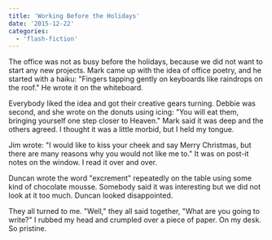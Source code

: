 ```yaml
---
title: 'Working Before the Holidays'
date: '2015-12-22'
categories:
  - 'flash-fiction'
---
```


The office was not as busy before the holidays, because we did not want to start
any new projects. Mark came up with the idea of office poetry, and he started
with a haiku: "Fingers tapping gently on keyboards like raindrops on the roof."
He wrote it on the whiteboard.

<!-- truncate -->

Everybody liked the idea and got their creative gears turning. Debbie was
second, and she wrote on the donuts using icing: "You will eat them, bringing
yourself one step closer to Heaven." Mark said it was deep and the others
agreed. I thought it was a little morbid, but I held my tongue.

Jim wrote: "I would like to kiss your cheek and say Merry Christmas, but there
are many reasons why you would not like me to." It was on post-it notes on the
window. I read it over and over.

Duncan wrote the word "excrement" repeatedly on the table using some kind of
chocolate mousse. Somebody said it was interesting but we did not look at it too
much. Duncan looked disappointed.

They all turned to me. "Well," they all said together, "What are you going to
write?" I rubbed my head and crumpled over a piece of paper. On my desk. So
pristine.
